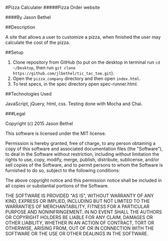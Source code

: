 #Pizza Calculater
#####Pizza Order website

####By Jason Bethel

##Description

A site that allows a user to customize a pizza, when finished the user may calculate the cost of the pizza.

##Setup

1. Clone repository from GitHub (to put on the desktop in terminal run ```cd ~/Desktop```, then run ```git clone https://github.com/jlbethel/tic_tac_toe.git```).
2. Open the ```pizza_company``` directory and then open ```index.html```.
3. To test specs, in the spec directory open spec-runner.html.

##Technologies Used

JavaScript, jQuery, html, css. Testing done with Mocha and Chai.

###Legal

Copyright (c) 2015 Jason Bethel

This software is licensed under the MIT license.

Permission is hereby granted, free of charge, to any person obtaining a copy of this software and associated documentation files (the "Software"), to deal in the Software without restriction, including without limitation the rights to use, copy, modify, merge, publish, distribute, sublicense, and/or sell copies of the Software, and to permit persons to whom the Software is furnished to do so, subject to the following conditions:

The above copyright notice and this permission notice shall be included in all copies or substantial portions of the Software.

THE SOFTWARE IS PROVIDED "AS IS", WITHOUT WARRANTY OF ANY KIND, EXPRESS OR IMPLIED, INCLUDING BUT NOT LIMITED TO THE WARRANTIES OF MERCHANTABILITY, FITNESS FOR A PARTICULAR PURPOSE AND NONINFRINGEMENT. IN NO EVENT SHALL THE AUTHORS OR COPYRIGHT HOLDERS BE LIABLE FOR ANY CLAIM, DAMAGES OR OTHER LIABILITY, WHETHER IN AN ACTION OF CONTRACT, TORT OR OTHERWISE, ARISING FROM, OUT OF OR IN CONNECTION WITH THE SOFTWARE OR THE USE OR OTHER DEALINGS IN THE SOFTWARE.
